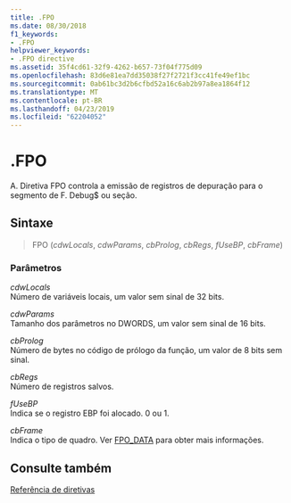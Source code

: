 ```yaml
---
title: .FPO
ms.date: 08/30/2018
f1_keywords:
- .FPO
helpviewer_keywords:
- .FPO directive
ms.assetid: 35f4cd61-32f9-4262-b657-73f04f775d09
ms.openlocfilehash: 83d6e81ea7dd35038f27f2721f3cc41fe49ef1bc
ms.sourcegitcommit: 0ab61bc3d2b6cfbd52a16c6ab2b97a8ea1864f12
ms.translationtype: MT
ms.contentlocale: pt-BR
ms.lasthandoff: 04/23/2019
ms.locfileid: "62204052"
---
```

# <a name="fpo"></a>.FPO

A. Diretiva FPO controla a emissão de registros de depuração para o segmento de F. Debug$ ou seção.

## <a name="syntax"></a>Sintaxe

> FPO (*cdwLocals*, *cdwParams*, *cbProlog*, *cbRegs*, *fUseBP*, *cbFrame*)

### <a name="parameters"></a>Parâmetros

*cdwLocals*<br/>
Número de variáveis locais, um valor sem sinal de 32 bits.

*cdwParams*<br/>
Tamanho dos parâmetros no DWORDS, um valor sem sinal de 16 bits.

*cbProlog*<br/>
Número de bytes no código de prólogo da função, um valor de 8 bits sem sinal.

*cbRegs*<br/>
Número de registros salvos.

*fUseBP*<br/>
Indica se o registro EBP foi alocado. 0 ou 1.

*cbFrame*<br/>
Indica o tipo de quadro.  Ver [FPO_DATA](/windows/desktop/api/winnt/ns-winnt-_fpo_data) para obter mais informações.

## <a name="see-also"></a>Consulte também

[Referência de diretivas](../../assembler/masm/directives-reference.md)<br/>